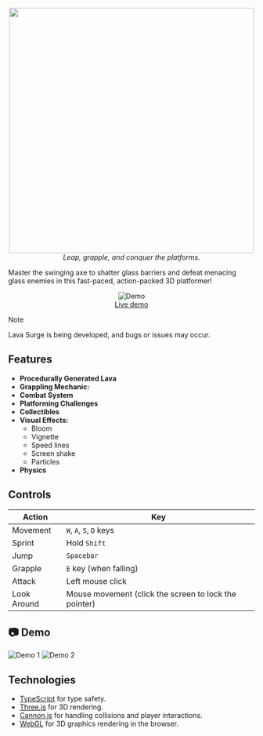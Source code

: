 <p align="center">
  <img width="500" src="https://cloud-8jgnui9zu-hack-club-bot.vercel.app/0logo.png">
  <br>
  <i> Leap, grapple, and conquer the platforms.</i>
  <br>
</p>

Master the swinging axe to shatter glass barriers and defeat menacing glass enemies in this fast-paced, action-packed 3D platformer!

<p align="center">
	<img src="https://cloud-e925yi6jf-hack-club-bot.vercel.app/0screenshot_2025-01-31_at_22.39.45.png" alt="Demo">
	<br>
	<a href="https://lava-surge.vercel.app/">Live demo</a>
	<br>
</p>

> [!NOTE]  
> Lava Surge is being developed, and bugs or issues may occur.

## Features

- **Procedurally Generated Lava**
- **Grappling Mechanic:**
- **Combat System**
- **Platforming Challenges**
- **Collectibles**
- **Visual Effects:**
  - Bloom
  - Vignette
  - Speed lines
  - Screen shake
  - Particles
- **Physics**

## Controls

| Action      | Key                                                   |
| ----------- | ----------------------------------------------------- |
| Movement    | `W`, `A`, `S`, `D` keys                               |
| Sprint      | Hold `Shift`                                          |
| Jump        | `Spacebar`                                            |
| Grapple     | `E` key (when falling)                                |
| Attack      | Left mouse click                                      |
| Look Around | Mouse movement (click the screen to lock the pointer) |

## 📷 Demo

![Demo 1](https://cloud-nke4fi17h-hack-club-bot.vercel.app/0image.png)
![Demo 2](https://cloud-6qte6jsg7-hack-club-bot.vercel.app/0image.png)

## Technologies

- [TypeScript](https://www.typescriptlang.org/) for type safety.
- [Three.js](https://threejs.org/) for 3D rendering.
- [Cannon.js](https://pmndrs.github.io/cannon-es/) for handling collisions and player interactions.
- [WebGL](https://www.khronos.org/webgl/) for 3D graphics rendering in the browser.
